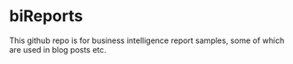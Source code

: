 # biReports
This github repo is for business intelligence report samples, some of which are used in blog posts etc.
